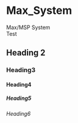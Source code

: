 # Max_System
 Max/MSP System <br> Test
## Heading 2
### Heading3
#### Heading4
##### Heading5
###### Heading6
